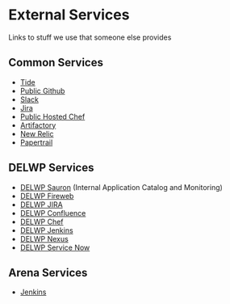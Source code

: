 # External Services

Links to stuff we use that someone else provides

## Common Services

* [Tide](http://www.stocksoftware.com.au/tide/)
* [Public Github](http://github.com)
* [Slack](https://stocksoftware.slack.com/)
* [Jira](https://stocksoftware.atlassian.net)
* [Public Hosted Chef](https://manage.chef.io)
* [Artifactory](https://stocksoftware.artifactoryonline.com/stocksoftware/webapp)
* [New Relic](https://newrelic.com)
* [Papertrail](https://papertrailapp.com)

## DELWP Services

* [DELWP Sauron](http://sauron/) (Internal Application Catalog and Monitoring)
* [DELWP Fireweb](http://fireweb)
* [DELWP JIRA](http://jira.dse.vic.gov.au/)
* [DELWP Confluence](http://confluence.fire.dse.vic.gov.au/)
* [DELWP Chef](http://chef.ffm.vic.gov.au/)
* [DELWP Jenkins](http://build.ffm.vic.gov.au/)
* [DELWP Nexus](http://repo.ffm.vic.gov.au/)
* [DELWP Service Now](https://depi.service-now.com/)

## Arena Services

* [Jenkins](http://ci.stocksoftware.com.au)
